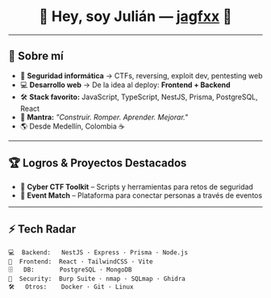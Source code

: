 <!-- Encabezado con animación -->
<h1 align="center">👋 Hey, soy Julián — <a href="https://github.com/jagfxx">jagfxx</a> 🚀</h1>



---

## 🚀 Sobre mí
- 🔐 **Seguridad informática** → CTFs, reversing, exploit dev, pentesting web  
- 💻 **Desarrollo web** → De la idea al deploy: **Frontend + Backend**  
- 🛠 **Stack favorito:** JavaScript, TypeScript, NestJS, Prisma, PostgreSQL, React  
- 🧠 **Mantra:** *"Construir. Romper. Aprender. Mejorar."*  
- 🌎 Desde Medellín, Colombia ☕  

---

## 🏆 Logros & Proyectos Destacados
- 🥇 **Cyber CTF Toolkit** – Scripts y herramientas para retos de seguridad
- 🎯 **Event Match** – Plataforma para conectar personas a través de eventos
---

## ⚡ Tech Radar
```text
💻  Backend:   NestJS · Express · Prisma · Node.js
🎨  Frontend:  React · TailwindCSS · Vite
🗄   DB:       PostgreSQL · MongoDB
🔐  Security:  Burp Suite · nmap · SQLmap · Ghidra
🛠   Otros:    Docker · Git · Linux
